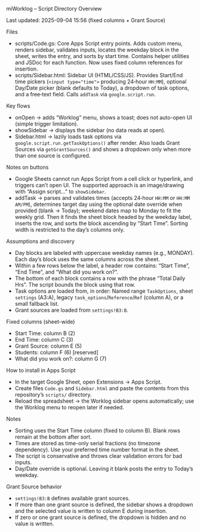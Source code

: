 miWorklog – Script Directory Overview

Last updated: 2025-09-04 15:56 (fixed columns + Grant Source)

Files
- scripts/Code.gs: Core Apps Script entry points. Adds custom menu, renders sidebar, validates inputs, locates the weekday block in the sheet, writes the entry, and sorts by start time. Contains helper utilities and JSDoc for each function. Now uses fixed column references for insertion.
- scripts/Sidebar.html: Sidebar UI (HTML/CSS/JS). Provides Start/End time pickers (`<input type="time">` producing 24‑hour `HH:MM`), optional Day/Date picker (blank defaults to Today), a dropdown of task options, and a free‑text field. Calls `addTask` via `google.script.run`.

Key flows
- onOpen → adds “Worklog” menu, shows a toast; does not auto-open UI (simple trigger limitation).
- showSidebar → displays the sidebar (no data reads at open).
- Sidebar.html → lazily loads task options via `google.script.run.getTaskOptions()` after render. Also loads Grant Sources via `getGrantSources()` and shows a dropdown only when more than one source is configured.

Notes on buttons
- Google Sheets cannot run Apps Script from a cell click or hyperlink, and triggers can’t open UI. The supported approach is an image/drawing with “Assign script…” to `showSidebar`.
- addTask → parses and validates times (accepts 24‑hour `HH:MM` or `HH:MM AM/PM`), determines target day using the optional date override when provided (blank → Today); weekend dates map to Monday to fit the weekly grid. Then it finds the sheet block headed by the weekday label, inserts the row, and sorts the block ascending by “Start Time”. Sorting width is restricted to the day’s columns only.

Assumptions and discovery
- Day blocks are labeled with uppercase weekday names (e.g., MONDAY). Each day’s block uses the same columns across the sheet.
- Within a few rows below the label, a header row contains: “Start Time”, “End Time”, and “What did you work on?”.
- The bottom of each block contains a row with the phrase “Total Daily Hrs”. The script bounds the block using that row.
- Task options are loaded from, in order: Named range `TaskOptions`, sheet `settings` (A3:A), legacy `task_options`/`Reference`/`Ref` (column A), or a small fallback list.
- Grant sources are loaded from `settings!B3:B`.

Fixed columns (sheet-wide)
- Start Time: column B (2)
- End Time: column C (3)
- Grant Source: column E (5)
- Students: column F (6) [reserved]
- What did you work on?: column G (7)

How to install in Apps Script
- In the target Google Sheet, open Extensions → Apps Script.
- Create files `Code.gs` and `Sidebar.html` and paste the contents from this repository’s `scripts/` directory.
- Reload the spreadsheet → the Worklog sidebar opens automatically; use the Worklog menu to reopen later if needed.

Notes
- Sorting uses the Start Time column (fixed to column B). Blank rows remain at the bottom after sort.
- Times are stored as time-only serial fractions (no timezone dependency). Use your preferred time number format in the sheet.
- The script is conservative and throws clear validation errors for bad inputs.
 - Day/Date override is optional. Leaving it blank posts the entry to Today’s weekday.

Grant Source behavior
- `settings!B3:B` defines available grant sources.
- If more than one grant source is defined, the sidebar shows a dropdown and the selected value is written to column E during insertion.
- If zero or one grant source is defined, the dropdown is hidden and no value is written.
